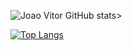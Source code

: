 ![Joao Vitor GitHub stats](https://github-readme-stats.vercel.app/api?username=zvitorzin&show_icons=true&theme=dark)>


[![Top Langs](https://github-readme-stats.vercel.app/api/top-langs/?username=zvitorzin&layout=compact)](https://github.com/zvitorzin/github-readme-stats)
